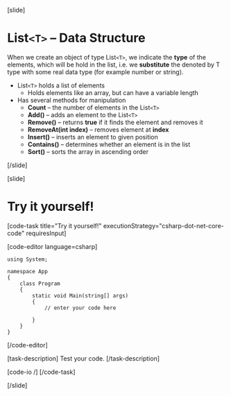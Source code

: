 [slide]
# List``<T>`` – Data Structure
When we create an object of type List``<T>``, we indicate the **type** of the elements, which will be hold in the list, i.e. we **substitute** the denoted by T type with some real data type (for example number or string).
- List``<T>`` holds a list of elements
    - Holds elements like an array, but can have a variable length
- Has several methods for manipulation
    - **Count** – the number of elements in the List``<T>``
    - **Add()** – adds an element to the List``<T>``
    - **Remove()** – returns **true** if it finds the element and removes it
    - **RemoveAt(int index)** – removes element at **index**
    - **Insert()** – inserts an element to given position 
    - **Contains()** – determines whether an element is in the list
    - **Sort()** – sorts the array in ascending order 

[/slide]

[slide]
# Try it yourself!

[code-task title="Try it yourself!" executionStrategy="csharp-dot-net-core-code" requiresInput]

[code-editor language=csharp]
```
using System;

namespace App
{
    class Program
    {
        static void Main(string[] args)
        {
		    // enter your code here
		    
		}
	}
}
```
[/code-editor]

[task-description]
Test your code.
[/task-description]

[code-io /]
[/code-task]


[/slide]


